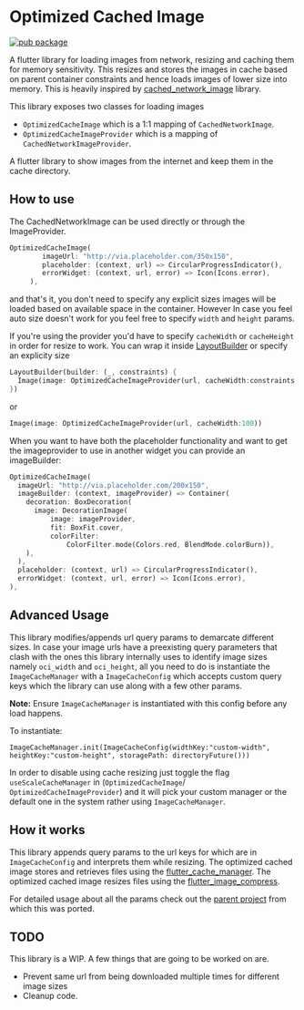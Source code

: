 # Optimized Cached Image

[![pub package](https://img.shields.io/pub/v/optimized_cached_image.svg)](https://pub.dartlang.org/packages/optimized_cached_image)

A flutter library for loading images from network, resizing and caching them for memory sensitivity. 
This resizes and stores the images in cache based on parent container constraints and hence
loads images of lower size into memory. This is heavily inspired by [cached_network_image](https://pub.dev/packages/cached_network_image) library.

This library exposes two classes for loading images
- `OptimizedCacheImage` which is a 1:1 mapping of `CachedNetworkImage`.
- `OptimizedCacheImageProvider` which is a mapping of `CachedNetworkImageProvider`.

A flutter library to show images from the internet and keep them in the cache directory.

## How to use
The CachedNetworkImage can be used directly or through the ImageProvider.

```dart
OptimizedCacheImage(
        imageUrl: "http://via.placeholder.com/350x150",
        placeholder: (context, url) => CircularProgressIndicator(),
        errorWidget: (context, url, error) => Icon(Icons.error),
     ),
 ```
and that's it, you don't need to specify any explicit sizes images will be loaded based on available space in the container. However In case you feel auto size doesn't work for you feel free to specify `width` and `height` params.


If you're using the provider you'd have to specify `cacheWidth` or `cacheHeight` in order for resize to work. You can wrap it inside [LayoutBuilder](https://api.flutter.dev/flutter/widgets/LayoutBuilder-class.html) or specify an explicity size
````dart
LayoutBuilder(builder: (_, constraints) {
  Image(image: OptimizedCacheImageProvider(url, cacheWidth:constraints.maxWidth))
})
````
or
````dart
Image(image: OptimizedCacheImageProvider(url, cacheWidth:100))
````

When you want to have both the placeholder functionality and want to get the imageprovider to use in another widget you can provide an imageBuilder:
```dart
OptimizedCacheImage(
  imageUrl: "http://via.placeholder.com/200x150",
  imageBuilder: (context, imageProvider) => Container(
    decoration: BoxDecoration(
      image: DecorationImage(
          image: imageProvider,
          fit: BoxFit.cover,
          colorFilter:
              ColorFilter.mode(Colors.red, BlendMode.colorBurn)),
    ),
  ),
  placeholder: (context, url) => CircularProgressIndicator(),
  errorWidget: (context, url, error) => Icon(Icons.error),
),
```

## Advanced Usage
This library modifies/appends url query params to demarcate different sizes. In case your 
image urls have a preexisting query parameters that clash with the ones this library 
internally uses to identify image sizes namely `oci_width` and `oci_height`, all you need 
to do is instantiate the `ImageCacheManager` with a `ImageCacheConfig` which accepts custom 
query keys which the library can use along with a few other params.
     
**Note:** Ensure `ImageCacheManager` is instantiated with this config before any load happens.

To instantiate:
```
ImageCacheManager.init(ImageCacheConfig(widthKey:"custom-width", heightKey:"custom-height", storagePath: directoryFuture()))
```

In order to disable using cache resizing just toggle the flag `useScaleCacheManager` in (`OptimizedCacheImage`/
`OptimizedCacheImageProvider`) and it will pick your custom manager or the default one in the 
system rather using `ImageCacheManager`.

## How it works
This library appends query params to the url keys for which are in `ImageCacheConfig` and interprets them while resizing.
The optimized cached image stores and retrieves files using the [flutter_cache_manager](https://pub.dartlang.org/packages/flutter_cache_manager).
The optimized cached image resizes files using the [flutter_image_compress](https://pub.dartlang.org/packages/flutter_image_compress). 


For detailed usage about all the params check out the [parent project](https://github.com/Baseflow/flutter_cached_network_image/blob/develop/example/lib/main.dart) from which this was ported.

## TODO
This library is a WIP. A few things that are going to be worked on are.
- Prevent same url from being downloaded multiple times for different image sizes
- Cleanup code.

  
 
